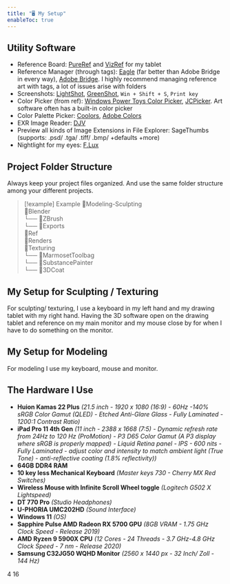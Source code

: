 ```yaml
---
title: "🖥️ My Setup"
enableToc: true
---
```


## Utility Software

- Reference Board: [PureRef](https://www.pureref.com/) and [VizRef](https://vizref.com/) for my tablet
- Reference Manager (through tags): [Eagle](https://en.eagle.cool/) (far better than Adobe Bridge in every way), [Adobe Bridge](https://www.adobe.com/products/bridge.html). I highly recommend managing reference art with tags, a lot of issues arise with folders
- Screenshots: [LightShot](https://app.prntscr.com/en/index.html), [GreenShot](https://getgreenshot.org/), `Win + Shift + S`, `Print key`
- Color Picker (from ref): [Windows Power Toys Color Picker](https://learn.microsoft.com/en-us/windows/powertoys/color-picker), [JCPicker](https://annystudio.com/software/colorpicker/). Art software often has a built-in color picker
- Color Palette Picker: [Coolors](https://coolors.co/), [Adobe Colors](https://color.adobe.com/create/color-wheel)
- EXR Image Reader: [DJV](https://darbyjohnston.github.io/DJV/)
- Preview all kinds of Image Extensions in File Explorer: SageThumbs (supports: .psd/ .tga/ .tiff/ .bmp/ +defaults +more)
- Nightlight for my eyes: [F.Lux](https://justgetflux.com/)

## Project Folder Structure
Always keep your project files organized. And use the same folder structure among your different projects.

>[!example] Example
>📂Modeling-Sculpting<br>
>📂Blender<br>
>└── 📂ZBrush<br>
>└── 📂Exports<br>
>📂Ref<br>
>📂Renders<br>
>📂Texturing<br>
>└── 📂MarmosetToolbag<br>
>└── 📂SubstancePainter<br>
>└── 📂3DCoat<br>

## My Setup for Sculpting / Texturing
For sculpting/ texturing, I use a keyboard in my left hand and my drawing tablet with my right hand. Having the 3D software open on the drawing tablet and reference on my main monitor and my mouse close by for when I have to do something on the monitor.

## My Setup for Modeling
For modeling I use my keyboard, mouse and monitor.

## The Hardware I Use
- **Huion Kamas 22 Plus** _(21.5 inch - 1920 x 1080 (16:9) - 60Hz -140% sRGB Color Gamut (QLED) - Etched Anti-Glare Glass - Fully Laminated - 1200:1 Contrast Ratio)_
- **iPad Pro 11 4th Gen** _(11 inch - 2388 x 1668 (7:5) - Dynamic refresh rate from 24Hz to 120 Hz (ProMotion) - P3 D65 Color Gamut (A P3 display where sRGB is properly mapped) - Liquid Retina panel - IPS - 600 nits - Fully Laminated - adjust color and intensity to match ambient light (True Tone) - anti-reflective coating (1.8% reflectivity))_
- **64GB DDR4 RAM**
- **10 key less Mechanical Keyboard** _(Master keys 730 - Cherry MX Red Switches)_
- **Wireless Mouse with Infinite Scroll Wheel toggle** _(Logitech G502 X Lightspeed)_
- **DT 770 Pro** _(Studio Headphones)_
- **U-PHORIA UMC202HD** _(Sound Interface)_
- **Windows 11** _(OS)_
- **Sapphire Pulse AMD Radeon RX 5700 GPU** _(8GB VRAM - 1.75 GHz Clock Speed - Release 2019)_
- **AMD Ryzen 9 5900X CPU** _(12 Cores - 24 Threads - 3.7 GHz-4.8 GHz Clock Speed - 7 nm - Release 2020)_
- **Samsung C32JG50 WQHD Monitor** _(2560 x 1440 px - 32 Inch/ Zoll - 144 Hz)_



4 16 